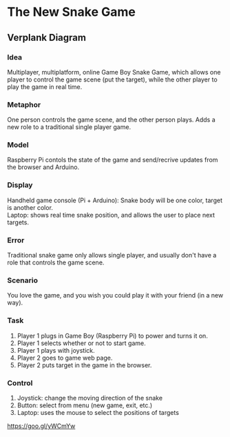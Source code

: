 # The New Snake Game

## Verplank Diagram  

### Idea  

Multiplayer, multiplatform, online Game Boy Snake Game, which allows one player to control the game scene (put the target), while the other player to play the game in real time.  

### Metaphor  

One person controls the game scene, and the other person plays. Adds a new role to a traditional single player game.

### Model  

Raspberry Pi contols the state of the game and send/recrive updates from the browser and Arduino.  

### Display  

Handheld game console (Pi + Arduino): Snake body will be one color, target is another color.  
Laptop: shows real time snake position, and allows the user to place next targets.  

### Error  

Traditional snake game only allows single player, and usually don't have a role that controls the game scene.  

### Scenario  

You love the game, and you wish you could play it with your friend (in a new way).  

### Task  

1. Player 1 plugs in Game Boy (Raspberry Pi) to power and turns it on.  
2. Player 1 selects whether or not to start game.  
3. Player 1 plays with joystick.  
4. Player 2 goes to game web page.  
5. Player 2 puts target in the game in the browser.     

### Control  

1. Joystick: change the moving direction of the snake  
2. Button: select from menu (new game, exit, etc.)  
3. Laptop: uses the mouse to select the positions of targets   


https://goo.gl/yWCmYw
